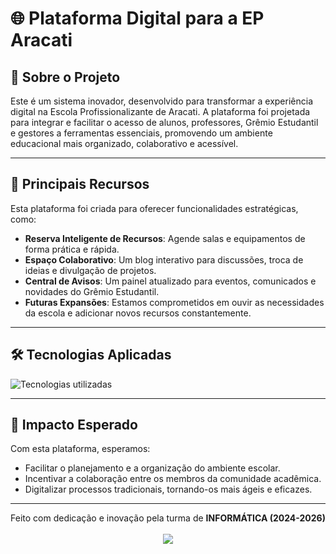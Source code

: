 # 🌐 Plataforma Digital para a EP Aracati

## 📝 Sobre o Projeto

Este é um sistema inovador, desenvolvido para transformar a experiência digital na Escola Profissionalizante de Aracati. A plataforma foi projetada para integrar e facilitar o acesso de alunos, professores, Grêmio Estudantil e gestores a ferramentas essenciais, promovendo um ambiente educacional mais organizado, colaborativo e acessível.

---

## 🚀 Principais Recursos

Esta plataforma foi criada para oferecer funcionalidades estratégicas, como:

- **Reserva Inteligente de Recursos**: Agende salas e equipamentos de forma prática e rápida.
- **Espaço Colaborativo**: Um blog interativo para discussões, troca de ideias e divulgação de projetos.
- **Central de Avisos**: Um painel atualizado para eventos, comunicados e novidades do Grêmio Estudantil.
- **Futuras Expansões**: Estamos comprometidos em ouvir as necessidades da escola e adicionar novos recursos constantemente.

---

## 🛠️ Tecnologias Aplicadas

![Tecnologias utilizadas](https://skillicons.dev/icons?i=php,mysql,tailwind,bun)

---

## 🎯 Impacto Esperado

Com esta plataforma, esperamos:

- Facilitar o planejamento e a organização do ambiente escolar.
- Incentivar a colaboração entre os membros da comunidade acadêmica.
- Digitalizar processos tradicionais, tornando-os mais ágeis e eficazes.

---

<div align="center">
Feito com dedicação e inovação pela turma de <strong>INFORMÁTICA (2024-2026)</strong><br><br>
  <a href = "https://github.com/pedronicolasg/eparacati/graphs/contributors">
  <img src = "https://contrib.rocks/image?repo=pedronicolasg/eparacati"/>
</a>
</div>
